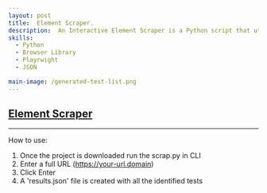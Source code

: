 ```yaml
---
layout: post
title:  Element Scraper.  
description:  An Interactive Element Scraper is a Python script that utilizes Playwright to scrape interactive elements from web pages. This tool is designed to identify buttons, links, and input fields on a specified URL, generate test cases for these elements, and save the results to a JSON file. It includes error handling to manage invalid URLs and cases where elements cannot be found.  
skills:  
  - Python
  - Browser Library
  - Playrwight 
  - JSON

main-image: /generated-test-list.png
---
```

[Element Scraper](https://github.com/fernando-dz/ScrappyTest)
---
---
How to use:
1. Once the project is downloaded run the scrap.py in CLI
2. Enter a full URL (https://your-url.domain)
3. Click Enter
4. A 'results.json' file is created with all the identified tests

